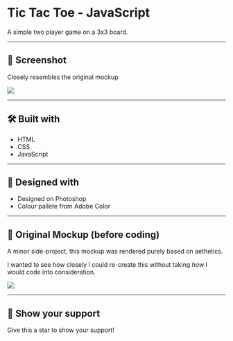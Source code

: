 # Tic Tac Toe - JavaScript
A simple two player game on a 3x3 board.

***

## 📸 Screenshot
Closely resembles the original mockup

![](/image/tictactoe/tictactoe-screenshot.jpg)

***

## 🛠️ Built with
- HTML
- CSS
- JavaScript

***
## 🎨 Designed with
- Designed on Photoshop
- Colour pallete from Adobe Color

***
## 🌱 Original Mockup (before coding)
A minor side-project, this mockup was rendered purely based on aethetics.

I wanted to see how closely I could re-create this without taking *how* I would code into consideration.

![](/image/tictactoe/tictactoe-mockup-main.jpg)

***

## 🌟 Show your support
Give this a star to show your support!